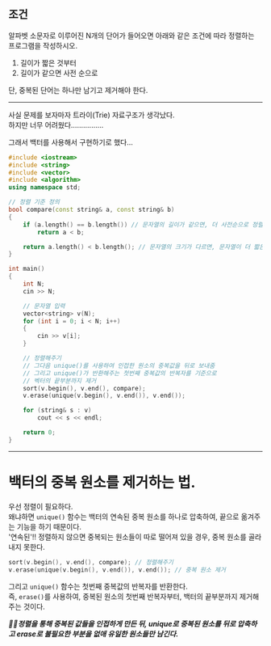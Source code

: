 ## 조건
알파벳 소문자로 이루어진 N개의 단어가 들어오면 아래와 같은 조건에 따라 정렬하는 프로그램을 작성하시오.

1. 길이가 짧은 것부터
2. 길이가 같으면 사전 순으로

단, 중복된 단어는 하나만 남기고 제거해야 한다.

---

사실 문제를 보자마자 트라이(Trie) 자료구조가 생각났다.   
하지만 너무 어려웠다................   

그래서 백터를 사용해서 구현하기로 했다...

```cpp
#include <iostream>
#include <string>
#include <vector>
#include <algorithm>
using namespace std;

// 정렬 기준 정의
bool compare(const string& a, const string& b)
{
	if (a.length() == b.length()) // 문자열의 길이가 같으면, 더 사전순으로 정렬
		return a < b;

	return a.length() < b.length(); // 문자열의 크기가 다르면, 문자열이 더 짧은 순으로 정렬
}

int main()
{
	int N;
	cin >> N;

	// 문자열 입력
	vector<string> v(N);
	for (int i = 0; i < N; i++)
	{
		cin >> v[i];
	}

	// 정렬해주기
	// 그다음 unique()를 사용하여 인접한 원소의 중복값을 뒤로 보내줌
	// 그리고 unique()가 반환해주는 첫번째 중복값의 반복자를 기준으로
	// 벡터의 끝부분까지 제거
	sort(v.begin(), v.end(), compare);
	v.erase(unique(v.begin(), v.end()), v.end());

	for (string& s : v)
		cout << s << endl;

	return 0;
}
```

---

# 백터의 중복 원소를 제거하는 법.
우선 정렬이 필요하다.   
왜냐하면 `unique()` 함수는 백터의 연속된 중복 원소를 하나로 압축하여, 끝으로 옮겨주는 기능을 하기 때문이다.   
'연속된'!! 정렬하지 않으면 중복되는 원소들이 따로 떨어져 있을 경우, 중복 원소를 골라내지 못한다.

```cpp
sort(v.begin(), v.end(), compare); // 정렬해주기
v.erase(unique(v.begin(), v.end()), v.end()); // 중복 원소 제거
```

그리고 `unique()` 함수는 첫번째 중복값의 반복자를 반환한다.   
즉, `erase()`를 사용하여, 중복된 원소의 첫번째 반복자부터, 백터의 끝부분까지 제거해주는 것이다.

***🎈🎈정렬을 통해 중복된 값들을 인접하게 만든 뒤, unique로 중복된 원소를 뒤로 압축하고 erase로 불필요한 부분을 없애 유일한 원소들만 남긴다.***
